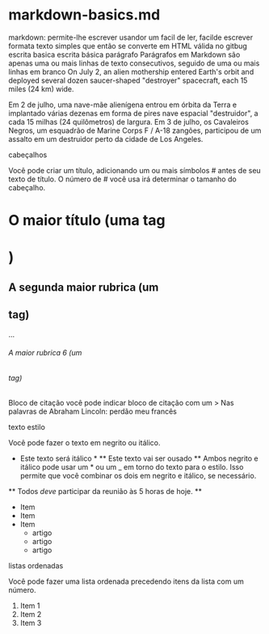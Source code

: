 # markdown-basics.md
markdown: permite-lhe escrever usandor um facil de ler, facilde escrever formata texto simples que então se converte em HTML válida no gitbug escrita basica 
escrita básica
parágrafo
Parágrafos em Markdown são apenas uma ou mais linhas de texto consecutivos, seguido de uma ou mais linhas em branco
On July 2, an alien mothership entered Earth's orbit and deployed several dozen saucer-shaped "destroyer" spacecraft, each 15 miles (24 km) wide.

Em 2 de julho, uma nave-mãe alienígena entrou em órbita da Terra e implantado várias dezenas em forma de pires nave espacial "destruidor", a cada 15 milhas (24 quilômetros) de largura.
Em 3 de julho, os Cavaleiros Negros, um esquadrão de Marine Corps F / A-18 zangões, participou de um assalto em um destruidor perto da cidade de Los Angeles.

cabeçalhos

Você pode criar um título, adicionando um ou mais símbolos # antes de seu texto de título. O número de # você usa irá determinar o tamanho do cabeçalho.
# O maior título (uma tag <h1>)
## A segunda maior rubrica (um <h2> tag)
...
###### A maior rubrica 6 (um <h6> tag)
Bloco de citação
você pode indicar bloco de citação com um >
Nas palavras de Abraham Lincoln:
perdão meu francês

texto estilo

Você pode fazer o texto em negrito ou itálico.

* Este texto será itálico *
** Este texto vai ser ousado **
Ambos negrito e itálico pode usar um * ou um _ em torno do texto para o estilo. Isso permite que você combinar os dois em negrito e itálico, se necessário.

** Todos _deve_ participar da reunião às 5 horas de hoje. **

* Item
* Item
* Item
  - artigo
  - artigo
  - artigo
  
listas ordenadas

Você pode fazer uma lista ordenada precedendo itens da lista com um número.

1. Item 1
2. Item 2
3. Item 3
